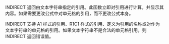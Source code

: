 INDIRECT 返回由文本字符串指定的引用。此函数立即对引用进行计算，并显示其内容。如果需要更改公式中对单元格的引用，而不更改公式本身。

INDIRECT 支持 A1 样式的引用、R1C1 样式的引用、定义为引用的名称或对作为文本字符串的单元格的引用。如果文本字符串不是合法的单元格引用，则 INDIRECT 返回错误值。
